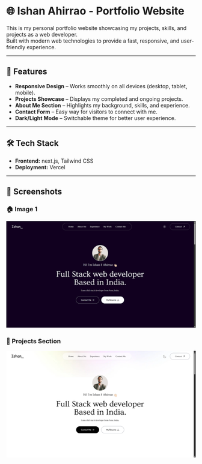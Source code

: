 # 🌐 Ishan Ahirrao - Portfolio Website

This is my personal portfolio website showcasing my projects, skills, and projects as a web developer.  
Built with modern web technologies to provide a fast, responsive, and user-friendly experience.

---

## 🚀 Features

- **Responsive Design** – Works smoothly on all devices (desktop, tablet, mobile).
- **Projects Showcase** – Displays my completed and ongoing projects.
- **About Me Section** – Highlights my background, skills, and experience.
- **Contact Form** – Easy way for visitors to connect with me.
- **Dark/Light Mode** – Switchable theme for better user experience.

---

## 🛠 Tech Stack

- **Frontend:** next.js, Tailwind CSS
- **Deployment:** Vercel

---

## 📸 Screenshots

### 🏠 Image 1
![Home Page](./IshanPortDark.png)

### 📂 Projects Section
![Projects](./IshanPortLight.png)
